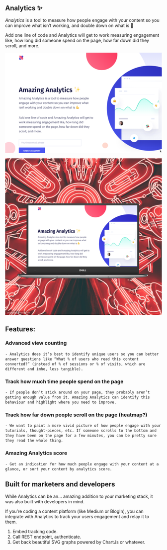 ## Analytics ✨

_Analytics_ is a tool to measure how people engage with your content so you can improve what isn’t working, and double down on what is 💪

Add one line of code and Analytics will get to work measuring engagement like, how long did someone spend on the page, how far down did they scroll, and more.

![UI Screen Mockup](https://github.com/ssiddhantsharma/Analytics-Pitch/blob/master/Screenshot-2018-11-18-at-13.22.46.png)



![UI Screen Mockup](https://github.com/ssiddhantsharma/Analytics-Pitch/blob/master/shotsnapp-1586287137.867.png)




## Features:

### Advanced view counting
    - Analytics does it’s best to identify unique users so you can better answer questions like “What % of users who read this content converted?” (instead of % of sessions or % of visits, which are different and imho, less tangible).

### Track how much time people spend on the page
    - If people don’t stick around on your page, they probably aren’t getting enough value from it. Amazing Analytics can identify this behaviour and highlight where you need to improve.

### Track how far down people scroll on the page (heatmap?)
    - We want to paint a more vivid picture of how people engage with your tutorials, thought-pieces, etc. If someone scrolls to the bottom and they have been on the page for a few minutes, you can be pretty sure they read the whole thing.

### Amazing Analytics score
    - Get an indication for how much people engage with your content at a glance, or sort your content by analytics score.


## Built for marketers and developers

While Analytics can be an… amazing addition to your marketing stack, it was also built with developers in mind.

If you’re coding a content platform (like Medium or BlogIn), you can integrate with Analytics to track your users engagement and relay it to them.

1. Embed tracking code.
2. Call REST endpoint, authenticate.
3. Get back beautiful SVG graphs powered by ChartJs or whatever.

